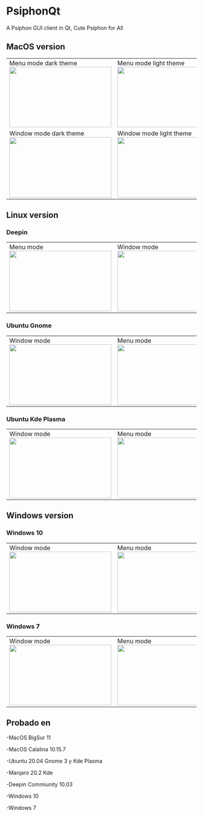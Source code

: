 
# PsiphonQt
A Psiphon GUI client in Qt, Cute Psiphon for All
## MacOS version 
<table>
    <tr>
        <td>
          Menu mode dark theme<br/>
<img height="160" width="270" src="https://raw.githubusercontent.com/rsanjuan87/PsiphonQt/main/screencaps/MacOS_menuMode.jpg"/>
        </td>
        <td >
          Menu mode light theme<br/>
<img height="160"  width="270" src="https://raw.githubusercontent.com/rsanjuan87/PsiphonQt/main/screencaps/MacOS_menuMode_light.jpg"/>
        </td>
        </tr>
        <tr>
        <td >
          Window mode dark theme<br/>
<img height="160"  width="270" src="https://raw.githubusercontent.com/rsanjuan87/PsiphonQt/main/screencaps/MacOS_windowMode.jpg"/>
        </td>
        <td >
          Window mode light theme<br/>
<img height="160"  width="270"  src="https://raw.githubusercontent.com/rsanjuan87/PsiphonQt/main/screencaps/MacOS_windowMode_light.jpg"/>
        </td>
    </tr>
  </table>
  
## Linux version
### Deepin
<table>
    <tr>
        <td>
          Menu mode<br/>
<img height="160"  width="270"  src="https://raw.githubusercontent.com/rsanjuan87/PsiphonQt/main/screencaps/Deepin_MenuMode.jpg"/>
        </td>
        <td >
          Window mode<br/>
<img height="160"  width="270" src="https://raw.githubusercontent.com/rsanjuan87/PsiphonQt/main/screencaps/Deepin_WindowMode.jpg"/>
        </td>
    </tr>
  </table>
  
### Ubuntu Gnome
<table>
    <tr>
        <td>
          Window mode<br/>
<img height="160"  width="270"  src="https://raw.githubusercontent.com/rsanjuan87/PsiphonQt/main/screencaps/Ubuntu_windowMode.jpg"/>
        </td>
        <td >
          Menu mode<br/>
<img height="160" width="270"  src="https://raw.githubusercontent.com/rsanjuan87/PsiphonQt/main/screencaps/Ubuntu_menuMode.jpg"/>
        </td>
        <td >
          Tray Menu<br/>
<img height="160" width="270"  src="https://raw.githubusercontent.com/rsanjuan87/PsiphonQt/main/screencaps/Ubuntu_trayMenu.jpg"/>
        </td>
    </tr>
  </table>
  
  ### Ubuntu Kde Plasma
<table>
    <tr>
        <td>
          Window mode<br/>
<img height="160" width="270"   src="https://raw.githubusercontent.com/rsanjuan87/PsiphonQt/main/screencaps/Plasma_windowMode.jpg"/>
        </td>
        <td >
          Menu mode<br/>
<img height="160" width="270"  src="https://raw.githubusercontent.com/rsanjuan87/PsiphonQt/main/screencaps/Plasma_menuMode.jpg"/>
        </td>
    </tr>
  </table>
  
## Windows version
### Windows 10
<table>
    <tr>
        <td>
          Window mode<br/>
<img height="160" width="270"   src="https://raw.githubusercontent.com/rsanjuan87/PsiphonQt/main/screencaps/Windows10_windowMode.jpg"/>
        </td>
        <td >
          Menu mode<br/>
<img height="160"  width="270" src="https://raw.githubusercontent.com/rsanjuan87/PsiphonQt/main/screencaps/Windows10_menuMode.jpg"/>
        </td>
        <td >
          Menu mode light<br/>
<img height="160"  width="270" src="https://raw.githubusercontent.com/rsanjuan87/PsiphonQt/main/screencaps/Windows10_menuMode_light.jpg"/>
        </td>
    </tr>
  </table>
  
  ### Windows 7
<table>
    <tr>
        <td>
          Window mode<br/>
<img height="160"  width="270"  src="https://raw.githubusercontent.com/rsanjuan87/PsiphonQt/main/screencaps/Windows7_windowMode.jpg"/>
        </td>
        <td >
          Menu mode<br/>
<img height="160" width="270"  src="https://raw.githubusercontent.com/rsanjuan87/PsiphonQt/main/screencaps/Windows7_menuMode.jpg"/>
        </td>
    </tr>
  </table>
  
  ## Probado en 
  -MacOS BigSur 11
  
  -MacOS Calalina 10.15.7
  
  -Ubuntu 20.04 Gnome 3 y Kde Plasma
  
  -Manjaro 20.2 Kde 
  
  -Deepin Commiunity 10.03
  
  -Windows 10
  
  -Windows 7
